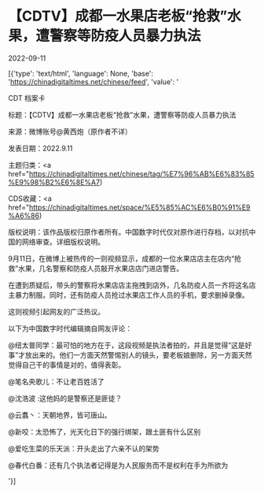 # 【CDTV】成都一水果店老板“抢救”水果，遭警察等防疫人员暴力执法

2022-09-11

[{'type': 'text/html', 'language': None, 'base': 'https://chinadigitaltimes.net/chinese/feed', 'value': '

CDT 档案卡

标题：【CDTV】成都一水果店老板“抢救”水果，遭警察等防疫人员暴力执法

来源：微博账号@黄西炮（原作者不详）

发表日期：2022.9.11

主题归类：<a href="https://chinadigitaltimes.net/chinese/tag/%E7%96%AB%E6%83%85%E9%98%B2%E6%8E%A7)

CDS收藏：<a href="https://chinadigitaltimes.net/space/%E5%85%AC%E6%B0%91%E9%A6%86)

版权说明：该作品版权归原作者所有。中国数字时代仅对原作进行存档，以对抗中国的网络审查。详细版权说明。





9月11日，在微博上被热传的一则视频显示，成都的一位水果店店主在店内“抢救”水果，几名警察和防疫人员敲开水果店店门进店警告。

在遭到质疑后，带头的警察将水果店店主拖拽到店外，几名防疫人员一齐将这名店主暴力制服。同时，还有防疫人员抢过水果店工作人员的手机，要求删掉录像。



这则视频引起网友的广泛热议。

以下为中国数字时代编辑摘自网友评论：



@纽太普同学：最可怕的地方在于，这段视频是执法者拍的，并且是觉得“这是好事”才放出来的。他们一方面天然警惕别人的镜头，要老板娘删除，另一方面天然觉得自己干的事情是对的，值得表彰。

@笔名央歌儿：不让老百姓活了

@沈浩波 :这他妈的是警察还是匪徒？

@云翥丶：天朝地界，皆可唐山。

@新咬：太恐怖了，光天化日下的强行绑架，跟土匪有什么区别

@爱吃生菜的乐天派：开头走出了六亲不认的架势

@春代白番：还有几个执法者记得是为人民服务而不是权利在手为所欲为

'}]